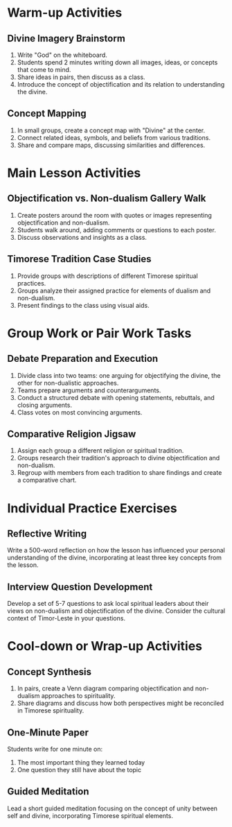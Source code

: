 # Warm-up Activities

## Divine Imagery Brainstorm
1. Write "God" on the whiteboard.
2. Students spend 2 minutes writing down all images, ideas, or concepts that come to mind.
3. Share ideas in pairs, then discuss as a class.
4. Introduce the concept of objectification and its relation to understanding the divine.

## Concept Mapping
1. In small groups, create a concept map with "Divine" at the center.
2. Connect related ideas, symbols, and beliefs from various traditions.
3. Share and compare maps, discussing similarities and differences.

# Main Lesson Activities

## Objectification vs. Non-dualism Gallery Walk
1. Create posters around the room with quotes or images representing objectification and non-dualism.
2. Students walk around, adding comments or questions to each poster.
3. Discuss observations and insights as a class.

## Timorese Tradition Case Studies
1. Provide groups with descriptions of different Timorese spiritual practices.
2. Groups analyze their assigned practice for elements of dualism and non-dualism.
3. Present findings to the class using visual aids.

# Group Work or Pair Work Tasks

## Debate Preparation and Execution
1. Divide class into two teams: one arguing for objectifying the divine, the other for non-dualistic approaches.
2. Teams prepare arguments and counterarguments.
3. Conduct a structured debate with opening statements, rebuttals, and closing arguments.
4. Class votes on most convincing arguments.

## Comparative Religion Jigsaw
1. Assign each group a different religion or spiritual tradition.
2. Groups research their tradition's approach to divine objectification and non-dualism.
3. Regroup with members from each tradition to share findings and create a comparative chart.

# Individual Practice Exercises

## Reflective Writing
Write a 500-word reflection on how the lesson has influenced your personal understanding of the divine, incorporating at least three key concepts from the lesson.

## Interview Question Development
Develop a set of 5-7 questions to ask local spiritual leaders about their views on non-dualism and objectification of the divine. Consider the cultural context of Timor-Leste in your questions.

# Cool-down or Wrap-up Activities

## Concept Synthesis
1. In pairs, create a Venn diagram comparing objectification and non-dualism approaches to spirituality.
2. Share diagrams and discuss how both perspectives might be reconciled in Timorese spirituality.

## One-Minute Paper
Students write for one minute on:
1. The most important thing they learned today
2. One question they still have about the topic

## Guided Meditation
Lead a short guided meditation focusing on the concept of unity between self and divine, incorporating Timorese spiritual elements.